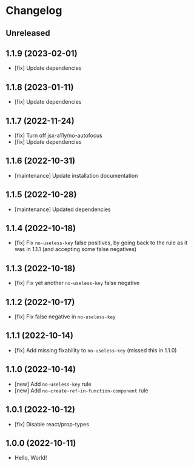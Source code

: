 # Changelog

## Unreleased

## 1.1.9 (2023-02-01)

- [fix] Update dependencies

## 1.1.8 (2023-01-11)

- [fix] Update dependencies

## 1.1.7 (2022-11-24)

- [fix] Turn off jsx-a11y/no-autofocus
- [fix] Update dependencies

## 1.1.6 (2022-10-31)

- [maintenance] Update installation documentation

## 1.1.5 (2022-10-28)

- [maintenance] Updated dependencies

## 1.1.4 (2022-10-18)

- [fix] Fix `no-useless-key` false positives, by going back to the rule as it was in 1.1.1 (and accepting some false negatives)

## 1.1.3 (2022-10-18)

- [fix] Fix yet another `no-useless-key` false  negative

## 1.1.2 (2022-10-17)

- [fix] Fix false negative in `no-useless-key`

## 1.1.1 (2022-10-14)

- [fix] Add missing fixability to `no-useless-key` (missed this in 1.1.0)

## 1.1.0 (2022-10-14)

- [new] Add `no-useless-key` rule
- [new] Add `no-create-ref-in-function-component` rule

## 1.0.1 (2022-10-12)

- [fix] Disable react/prop-types

## 1.0.0 (2022-10-11)

- Hello, World!
